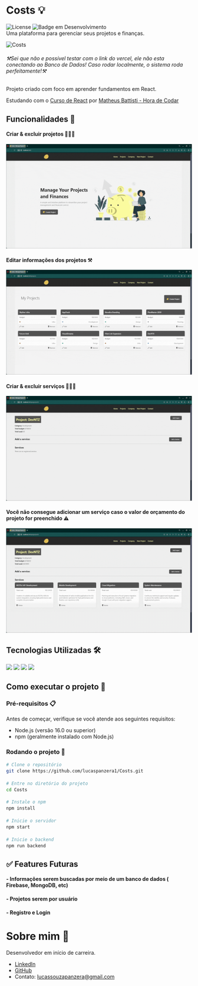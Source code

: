 # Costs 💡
![License](https://img.shields.io/badge/lucaspanzera-Costs-yellow) ![Badge em Desenvolvimento](https://img.shields.io/badge/Status-Em%20Desenvolvimento-yellow)</br>
Uma plataforma para gerenciar seus projetos e finanças.

![Costs](content/header.gif)
###### ⚒️Sei que não e possível testar com o link do vercel, ele não esta conectando ao Banco de Dados!  Caso rodar localmente, o sistema roda perfeitamente!⚒️

<p className={styles.p_img}>Projeto criado com foco em aprender fundamentos em React.</p>
                <p>Estudando com o <a href="https://youtube.com/playlist?list=PLnDvRpP8BneyVA0SZ2okm-QBojomniQVO&si=2mS54RCKLhv6rcF0" target="_blank" >Curso de React</a> por <a href="https://www.youtube.com/@MatheusBattisti" target="_blank" >Matheus Battisti - Hora de Codar</a></p>

## Funcionalidades 📱
#### Criar & excluir projetos  📝✅❌

![Costs](content/gif1.gif)

#### Editar informações dos projetos ⚒️

![Costs](content/gif2.gif)

#### Criar & excluir serviços  💼✅❌

![Costs](content/gif3.gif)

#### Você não consegue adicionar um serviço caso o valor de orçamento do projeto for preenchido ⚠️

![Costs](content/gif4.gif)


## Tecnologias Utilizadas 🛠️
<div align="left">
  <img src="https://img.shields.io/badge/React-20232A?style=for-the-badge&logo=react&logoColor=61DAFB" />
  <img src="https://img.shields.io/badge/HTML5-E34F26?style=for-the-badge&logo=html5&logoColor=white" />
  <img src="https://img.shields.io/badge/CSS3-1572B6?style=for-the-badge&logo=css3&logoColor=white" />
  <img src="https://img.shields.io/badge/JavaScript-F7DF1E?style=for-the-badge&logo=javascript&logoColor=black" />
</div>

## Como executar o projeto 🚀

### Pré-requisitos 📋 

Antes de começar, verifique se você atende aos seguintes requisitos:
* Node.js (versão 16.0 ou superior)
* npm (geralmente instalado com Node.js)

### Rodando o projeto 🎲

```bash
# Clone o repositório
git clone https://github.com/lucaspanzera1/Costs.git

# Entre no diretório do projeto
cd Costs

# Instale o npm
npm install

# Inicie o servidor
npm start

# Inicie o backend
npm run backend
```

## ✅ Features Futuras
#### - Informações serem buscadas por meio de um banco de dados ( Firebase, MongoDB, etc)
#### - Projetos serem por usuário
#### - Registro e Login

# Sobre mim 👋
Desenvolvedor em início de carreira.

- [LinkedIn](https://www.linkedin.com/in/lucas-panzera/)
- [GitHub](https://github.com/lucaspanzera1)
- Contato: lucassouzapanzera@gmail.com

